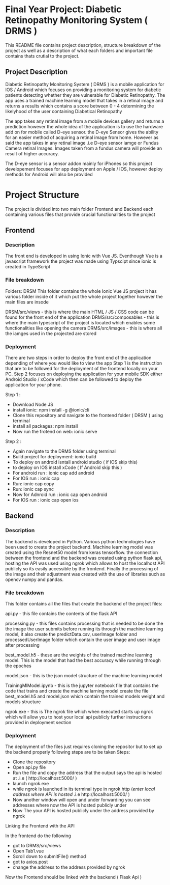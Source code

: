 # Final Year Project: Diabetic Retinopathy Monitoring System ( DRMS )

This README file contains project description, structure breakdown of the project as well as a description of 
what each folders and important file contains thats crutial to the project. 

## Project Description

Diabetic Retinopathy Monitoring System ( DRMS ) is a mobile application for  IOS / Android which focuses on providing 
a monitoring system for diabetic patients detecting whether they are vulnerable for Diabetic Retinopathy.
The app uses a trained machine learning model that takes in a retinal image and returns a results which 
contains a score between 0 - 4 determining the likelyhood of the user containing Diabetical Retinopathy 

The app takes any retinal image from a mobile devices gallery and returns a prediction however the whole idea
of the application is to use the hardware add on for mobile called D-eye sensor. the D-eye Sensor gives the 
ability for an easier method of acquiring a retinal image from home. However as said the app takes in any 
retinal image .i.e D-eye sensor iamge or Fundus Camera retinal Images.
Images taken from a fundus camera will provide an result of higher accuracy.

The D-eye sensor is a sensor addon mainly for iPhones so this project developement focuses for app deployment on
Apple / IOS, however deploy methods for Android will also be provided 




# Project Structure 
The project is divided into two main folder Frontend and Backend each containing various files
that provide crucial functionalities to the project

## Frontend 

### Description 
The front end is developed in using Ionic with Vue JS. Eventhough Vue is a javascript framework the project was 
made using Typscipt since ionic is created in TypeScript 

### File breakdown 
Folders:
DRSM 
This folder contains the whole Ionic Vue JS project it has various folder inside of it which put the whole project together
however the main files are insode

DRSM/src/views - this is where the main HTML / JS / CSS code can be found for the front end of the application 
DRMS/src/composables - this is where the main typescript of the project is located which enables some functionalities like opening the camera 
DRMS/src/images - this is where all the iamges used in the projected are stored 

### Deployment 
There are two steps in order to deploy the front end of the application depending of where you would like to view the app 
Step 1 is the instruction that are to be followed for the deployment of the frontend locally on your  PC.
Step 2 focuses on deploying the application for your mobile SDK either Android Studio / xCode which then can be followed to deploy
the application for your phone. 

Step 1 :
- Download Node JS
- install ionic: npm install -g @ionic/cli
- Clone this repository and navigate to the frontend folder ( DRSM ) using terminal
- install all packages: npm install 
- Now run the frotend on web: ionic serve

Step 2 : 
- Again navigate to the DRMS folder using terminal 
- Build project for deployment: ionic build
- To deploy on android isntall android studio ( if IOS skip this)
- to deploy on IOS install xCode ( If Android skip this )
- For android run : ionic cap add android
- For IOS run : ionic cap 
- Run: ionic cap copy 
- Run: ionic cap sync
- Now for Adnroid run : ionic cap open android
- For IOS run : ionic cap open ios

## Backend 

### Description 
The backend is developed in Python. Various python technologies have been used to create the project backend.
Machine learning model was created using the Resnet50 model from keras tensorflow. the connection between
the frontend and the backend was created using python flask api, hosting the API was used using 
ngrok which allows to host the localhost API publicly so its easily accessible by the frontend. Finally 
the processing of the image and their adjustment was created with the use of libraries such as 
opencv numpy and pandas. 

### File breakdown 
This folder contains all the files that create the backend of the project 
files:

api.py - this file contains the contents of the flask API 

processing.py - this files contains processing that is needed to be done the the image the user
submits before running its through the machine learning model, it also create the predictData.csv,
userImage folder and processedUserImage folder which contain the user image and user image after processing 

best_model.h5 - these are the weights of the trained machine learning model. This is the model that had the best accuracy
while running through the epoches

model.json - this is the json model structure of the machine learning model 

TrainingMlModel.ipynb - this is the jupyter notebook file that contains the code that trains and create the machine larning model 
create the file best_model.h5 and model.json which contain the trained models weight and models structure 

ngrok.exe - this is The ngrok file which when executed starts up ngrok which will allow you to host your local api publicly 
further instructions provided in deployment section 

### Deployment 
The deployment of the files just requires cloning the repositor but to set up the backend properly following steps are to be taken
Steps:

- Clone the repository 
- Open api.py file 
- Run the file and copy the address that the output says the api is hosted at .i.e (  http://localhost:5000/ )
- launch ngrok.exe 
- while ngrok is launched in its terminal type in ngrok http  (*enter local address where APi is hosted*  .i.e http://localhost:5000/ )
- Now another window will open and under forwarding you can see addresses where now the API is hosted publicly under 
- Now The your API is hosted publicly under the address provided by ngrok 

Linking the Frontend with the API 

In the frontend do the following 
- got to DRMS/src/views
- Open Tab1.vue 
- Scroll down to submitFile() method 
- got to axios.post 
- change the address to the address provided by ngrok  

Now the Frontend should be linked with the backend ( Flask Api )
